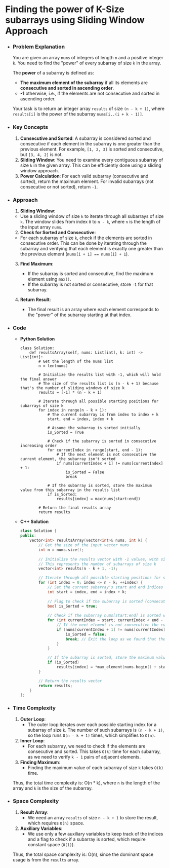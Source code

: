 # Finding the power of K-Size subarrays using Sliding Window Approach

- ### Problem Explanation
    You are given an array `nums` of integers of length `n` and a positive integer `k`. You need to find the "power" of every subarray of size `k` in the array.

    The **power** of a subarray is defined as:

    - **The maximum element of the subarray** if all its elements are **consecutive and sorted in ascending order**.
    - **-1** otherwise, i.e., if the elements are not consecutive and sorted in ascending order.

    Your task is to return an integer array `results` of size `(n - k + 1)`, where `results[i]` is the power of the subarray `nums[i..(i + k - 1)]`.

- ### Key Concepts
    1. **Consecutive and Sorted**: A subarray is considered sorted and consecutive if each element in the subarray is one greater than the previous element. For example, `[1, 2, 3]` is sorted and consecutive, but `[3, 4, 2]` is not.
    2. **Sliding Window**: You need to examine every contiguous subarray of size `k` in the given array. This can be efficiently done using a sliding window approach.
    3. **Power Calculation**: For each valid subarray (consecutive and sorted), return the maximum element. For invalid subarrays (not consecutive or not sorted), return `-1`.

- ### Approach
    1. **Sliding Window**:
    - Use a sliding window of size `k` to iterate through all subarrays of size `k`. The window slides from index `0` to `n - k`, where `n` is the length of the input array `nums`.
    2. **Check for Sorted and Consecutive**:
    - For each subarray of size `k`, check if the elements are sorted in consecutive order. This can be done by iterating through the subarray and verifying that each element is exactly one greater than the previous element (`nums[i + 1] == nums[i] + 1`).
    3. **Find Maximum**:
        - If the subarray is sorted and consecutive, find the maximum element using `max()`.
        - If the subarray is not sorted or consecutive, store `-1` for that subarray.

    4. **Return Result**:
        - The final result is an array where each element corresponds to the "power" of the subarray starting at that index.

- ### Code
    - **Python Solution**

        ```python3 []
        class Solution:
            def resultsArray(self, nums: List[int], k: int) -> List[int]:
                # Get the length of the nums list
                n = len(nums)
                
                # Initialize the results list with -1, which will hold the final answer
                # The size of the results list is (n - k + 1) because that's the number of sliding windows of size k
                results = [-1] * (n - k + 1)
                
                # Iterate through all possible starting positions for subarrays of size k
                for index in range(n - k + 1):
                    # The current subarray is from index to index + k
                    start, end = index, index + k
                    
                    # Assume the subarray is sorted initially
                    is_Sorted = True

                    # Check if the subarray is sorted in consecutive increasing order
                    for currentIndex in range(start, end - 1):
                        # If the next element is not consecutive the current element, the subarray isn't sorted
                        if nums[currentIndex + 1] != nums[currentIndex] + 1:
                            is_Sorted = False
                            break
                    
                    # If the subarray is sorted, store the maximum value from this subarray in the results list
                    if is_Sorted:
                        results[index] = max(nums[start:end])

                # Return the final results array
                return results
        ```

    - **C++ Solution**

        ```cpp []
        class Solution {
        public:
            vector<int> resultsArray(vector<int>& nums, int k) {
                // Get the size of the input vector nums
                int n = nums.size();
                
                // Initialize the results vector with -1 values, with size (n - k + 1)
                // This represents the number of subarrays of size k
                vector<int> results(n - k + 1, -1);

                // Iterate through all possible starting positions for subarrays of size k
                for (int index = 0; index <= n - k; ++index) {
                    // Set the current subarray's start and end indices
                    int start = index, end = index + k;
                    
                    // Flag to check if the subarray is sorted (consecutive integers)
                    bool is_Sorted = true;
                    
                    // Check if the subarray nums[start:end] is sorted with consecutive integers
                    for (int currentIndex = start; currentIndex < end - 1; ++currentIndex) {
                        // If the next element is not consecutive the current element, the subarray isn't sorted
                        if (nums[currentIndex + 1] != nums[currentIndex] + 1) {
                            is_Sorted = false;
                            break; // Exit the loop as we found that the subarray isn't sorted
                        }
                    }

                    // If the subarray is sorted, store the maximum value from this subarray in the results vector
                    if (is_Sorted)
                        results[index] = *max_element(nums.begin() + start, nums.begin() + end);
                }

                // Return the results vector
                return results;
            }
        };
        ```

- ### Time Complexity
    1. **Outer Loop**:
        - The outer loop iterates over each possible starting index for a subarray of size `k`. The number of such subarrays is `(n - k + 1)`, so the loop runs `O(n - k + 1)` times, which simplifies to `O(n)`.
    2. **Inner Loop**:
        - For each subarray, we need to check if the elements are consecutive and sorted. This takes `O(k)` time for each subarray, as we need to verify `k - 1` pairs of adjacent elements.
    3. **Finding Maximum**:
        - Finding the maximum value of each subarray of size `k` takes `O(k)` time.

    Thus, the total time complexity is: O(n * k), where `n` is the length of the array and `k` is the size of the subarray.

- ### Space Complexity
    1. **Result Array**:
        - We need an array `results` of size `n - k + 1` to store the result, which requires `O(n)` space.
    2. **Auxiliary Variables**:
        - We use only a few auxiliary variables to keep track of the indices and a flag to check if a subarray is sorted, which require constant space (`O(1)`).

    Thus, the total space complexity is: O(n), since the dominant space usage is from the `results` array.